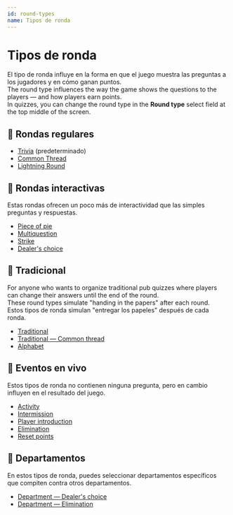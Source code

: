 ```yaml
---
id: round-types
name: Tipos de ronda
---
```


# Tipos de ronda

El tipo de ronda influye en la forma en que el juego muestra las preguntas a los jugadores y en cómo ganan puntos.\
The round type influences the way the game shows the questions to the players — and how players earn points.\
In quizzes, you can change the round type in the **Round type** select field at the top middle of the screen.

## 🧠 Rondas regulares

- [Trivia](011-trivia.md) (predeterminado)
- [Common Thread](012-common-thread.md)
- [Lightning Round](013-lightning-round.md)

## 🤹 Rondas interactivas

Estas rondas ofrecen un poco más de interactividad que las simples preguntas y respuestas.

- [Piece of pie](021-piece-of-pie.md)
- [Multiquestion](022-multiquestion.md)
- [Strike](023-strike.md)
- [Dealer's choice](024-dealers-choice.md)

## 🍺 Tradicional

For anyone who wants to organize traditional pub quizzes where players can change their answers until the end of the round.\
These round types simulate "handing in the papers" after each round.\
Estos tipos de ronda simulan "entregar los papeles" después de cada ronda.

- [Traditional](030-traditional.md)
- [Traditional — Common thread](031-traditional-ct.md)
- [Alphabet](032-alphabet.md)

## 🎉 Eventos en vivo

Estos tipos de ronda no contienen ninguna pregunta, pero en cambio influyen en el resultado del juego.

- [Activity](040-activity.md)
- [Intermission](060-intermission.md)
- [Player introduction](061-player-introduction.md)
- [Elimination](050-elimination.md)
- [Reset points](051-reset-points.md)

## 🏢 Departamentos

En estos tipos de ronda, puedes seleccionar departamentos específicos que compiten contra otros departamentos.

- [Department — Dealer's choice](070-departments-dealers-choice.md)
- [Department — Elimination](071-departments-elimination.md)
